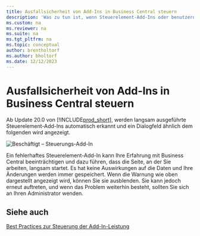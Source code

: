 ```yaml
---
title: Ausfallsicherheit von Add-Ins in Business Central steuern
description: 'Was zu tun ist, wenn Steuerelement-Add-Ins oder benutzerdefinierte Steuerelemente zu eingeschränkter Funktionalität in Business Central führen.'
ms.custom: na
ms.reviewer: na
ms.suite: na
ms.tgt_pltfrm: na
ms.topic: conceptual
author: brentholtorf
ms.author: bholtorf
ms.date: 12/12/2023
---
```


# Ausfallsicherheit von Add-Ins in Business Central steuern

Ab Update 20.0 von [!INCLUDE[prod_short](includes/prod_short.md)], werden langsam ausgeführte Steuerelement-Add-Ins automatisch erkannt und ein Dialogfeld ähnlich dem folgenden wird angezeigt.

![Beschäftigt – Steuerungs-Add-In](media/controladdin-resiliency.png "Beschäftigt – Steuerungs-Add-In")

Ein fehlerhaftes Steuerelement-Add-In kann Ihre Erfahrung mit Business Central beeinträchtigen und dazu führen, dass die Seite, an der Sie arbeiten, langsam startet. Es hat keine Auswirkungen auf die Daten und Ihre Änderungen werden immer gespeichert. Wenn die Warnung wie oben dargestellt angezeigt wird, können Sie sie ausblenden. Sie kann jedoch erneut auftreten, und wenn das Problem weiterhin besteht, sollten Sie sich an Ihren Administrator wenden.

## Siehe auch
[Best Practices zur Steuerung der Add-In-Leistung](/dynamics365/business-central/dev-itpro/developer/devenv-control-addin-bestpractices)  